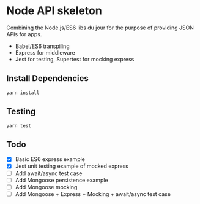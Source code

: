 
# Node API skeleton

Combining the Node.js/ES6 libs du jour for the purpose of providing JSON APIs for apps.

* Babel/ES6 transpiling
* Express for middleware
* Jest for testing, Supertest for mocking express

## Install Dependencies

```
yarn install
```

## Testing

```
yarn test
```
## Todo

- [x] Basic ES6 express example
- [x] Jest unit testing example of mocked express
- [ ] Add await/async test case
- [ ] Add Mongoose persistence example
- [ ] Add Mongoose mocking
- [ ] Add Mongoose + Express + Mocking + await/async test case
